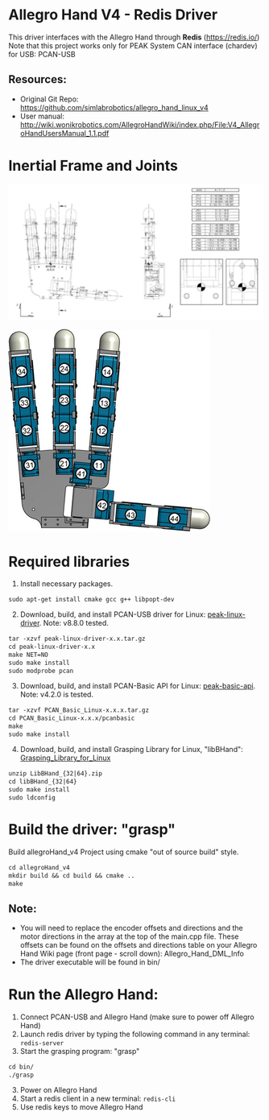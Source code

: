 Allegro Hand V4 - Redis Driver
==========================
This driver interfaces with the Allegro Hand through **Redis** (https://redis.io/)<br />
Note that this project works only for PEAK System CAN interface (chardev) for USB: PCAN-USB

## Resources: 
  - Original Git Repo:
    https://github.com/simlabrobotics/allegro_hand_linux_v4
  - User manual:
    http://wiki.wonikrobotics.com/AllegroHandWiki/index.php/File:V4_AllegroHandUsersManual_1.1.pdf

Inertial Frame and Joints
======================
![hand conventions](https://github.com/manips-sai-org/allegroHand_v4/blob/master/imgs_readme/handConventions.png)

<!-- Inertial Frame and Joints
====================== -->
![joing numbering](https://github.com/manips-sai-org/allegroHand_v4/blob/master/imgs_readme/handJointNumbers.jpg)

Required libraries
======================

1. Install necessary packages.
```
sudo apt-get install cmake gcc g++ libpopt-dev
```

2. Download, build, and install PCAN-USB driver for Linux: [peak-linux-driver](http://www.peak-system.com/fileadmin/media/linux/index.htm#download). Note: v8.8.0 tested.
```
tar -xzvf peak-linux-driver-x.x.tar.gz
cd peak-linux-driver-x.x
make NET=NO
sudo make install
sudo modprobe pcan
```

3. Download, build, and install PCAN-Basic API for Linux: [peak-basic-api](http://www.peak-system.com/fileadmin/media/linux/index.htm#download). Note: v4.2.0 is tested.
```
tar -xzvf PCAN_Basic_Linux-x.x.x.tar.gz
cd PCAN_Basic_Linux-x.x.x/pcanbasic
make
sudo make install
```

4. Download, build, and install Grasping Library for Linux, "libBHand": [Grasping_Library_for_Linux](http://wiki.wonikrobotics.com/AllegroHandWiki/index.php/Grasping_Library_for_Linux)
```
unzip LibBHand_{32|64}.zip
cd libBHand_{32|64}
sudo make install
sudo ldconfig
```

Build the driver: "grasp"
======================
Build allegroHand_v4 Project using cmake "out of source build" style.
```
cd allegroHand_v4
mkdir build && cd build && cmake ..
make
```
## Note:
  - You will need to replace the encoder offsets and directions and the motor directions in the array at the top of the main.cpp file. These offsets can be found on the offsets and directions table on your Allegro Hand Wiki page (front page - scroll down): Allegro_Hand_DML_Info
  - The driver executable will be found in bin/

Run the Allegro Hand: 
======================
1. Connect PCAN-USB and Allegro Hand (make sure to power off Allegro Hand)
2. Launch redis driver by typing the following command in any terminal: ```redis-server```
2. Start the grasping program: "grasp"
```
cd bin/
./grasp
```
3. Power on Allegro Hand
4. Start a redis client in a new terminal: ```redis-cli```
4. Use redis keys to move Allegro Hand
